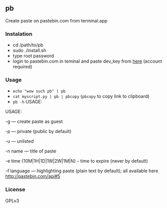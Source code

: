 ## pb
Create paste on pastebin.com from terminal.app
### Instalation

- cd /path/to/pb
- sudo ./install.sh
- type root password
- login to pastebin.com in teminal and paste dev_key from [here](http://pastebin.com/api) (account required)

### Usage

- `echo "wow such pb" | pb`
- `cat myscript.py | pb | pbcopy` (`pbcopy` to copy link to clipboard)
- `pb -h`
USAGE: 

USAGE: 

 -g — create paste as guest
 
 -p — private (public by default)
 
 -u — unlisted
 
 -n name — title of paste
 
 -e time {10M|1H|1D|1W|2W|1M|N} - time to expire (never by default)
 
 -f language — highlighting paste (plain text by default); all available here http://pastebin.com/api#5
### License
GPLv3